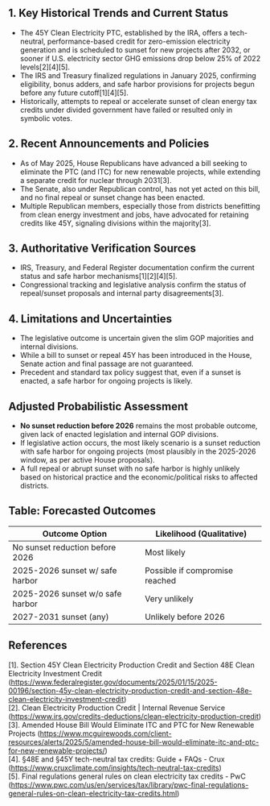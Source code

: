 ## 1. Key Historical Trends and Current Status

- The 45Y Clean Electricity PTC, established by the IRA, offers a tech-neutral, performance-based credit for zero-emission electricity generation and is scheduled to sunset for new projects after 2032, or sooner if U.S. electricity sector GHG emissions drop below 25% of 2022 levels[2][4][5].
- The IRS and Treasury finalized regulations in January 2025, confirming eligibility, bonus adders, and safe harbor provisions for projects begun before any future cutoff[1][4][5].
- Historically, attempts to repeal or accelerate sunset of clean energy tax credits under divided government have failed or resulted only in symbolic votes.

## 2. Recent Announcements and Policies

- As of May 2025, House Republicans have advanced a bill seeking to eliminate the PTC (and ITC) for new renewable projects, while extending a separate credit for nuclear through 2031[3].
- The Senate, also under Republican control, has not yet acted on this bill, and no final repeal or sunset change has been enacted.
- Multiple Republican members, especially those from districts benefitting from clean energy investment and jobs, have advocated for retaining credits like 45Y, signaling divisions within the majority[3].

## 3. Authoritative Verification Sources

- IRS, Treasury, and Federal Register documentation confirm the current status and safe harbor mechanisms[1][2][4][5].
- Congressional tracking and legislative analysis confirm the status of repeal/sunset proposals and internal party disagreements[3].

## 4. Limitations and Uncertainties

- The legislative outcome is uncertain given the slim GOP majorities and internal divisions.
- While a bill to sunset or repeal 45Y has been introduced in the House, Senate action and final passage are not guaranteed.
- Precedent and standard tax policy suggest that, even if a sunset is enacted, a safe harbor for ongoing projects is likely.

## Adjusted Probabilistic Assessment

- **No sunset reduction before 2026** remains the most probable outcome, given lack of enacted legislation and internal GOP divisions.
- If legislative action occurs, the most likely scenario is a sunset reduction with safe harbor for ongoing projects (most plausibly in the 2025-2026 window, as per active House proposals).
- A full repeal or abrupt sunset with no safe harbor is highly unlikely based on historical practice and the economic/political risks to affected districts.

## Table: Forecasted Outcomes

| Outcome Option                            | Likelihood (Qualitative)         |
|-------------------------------------------|----------------------------------|
| No sunset reduction before 2026           | Most likely                      |
| 2025-2026 sunset w/ safe harbor           | Possible if compromise reached   |
| 2025-2026 sunset w/o safe harbor          | Very unlikely                    |
| 2027-2031 sunset (any)                    | Unlikely before 2026             |

## References
[1]. Section 45Y Clean Electricity Production Credit and Section 48E Clean Electricity Investment Credit (https://www.federalregister.gov/documents/2025/01/15/2025-00196/section-45y-clean-electricity-production-credit-and-section-48e-clean-electricity-investment-credit)  
[2]. Clean Electricity Production Credit | Internal Revenue Service (https://www.irs.gov/credits-deductions/clean-electricity-production-credit)  
[3]. Amended House Bill Would Eliminate ITC and PTC for New Renewable Projects (https://www.mcguirewoods.com/client-resources/alerts/2025/5/amended-house-bill-would-eliminate-itc-and-ptc-for-new-renewable-projects/)  
[4]. §48E and §45Y tech-neutral tax credits: Guide + FAQs - Crux (https://www.cruxclimate.com/insights/tech-neutral-tax-credits)  
[5]. Final regulations general rules on clean electricity tax credits - PwC (https://www.pwc.com/us/en/services/tax/library/pwc-final-regulations-general-rules-on-clean-electricity-tax-credits.html)